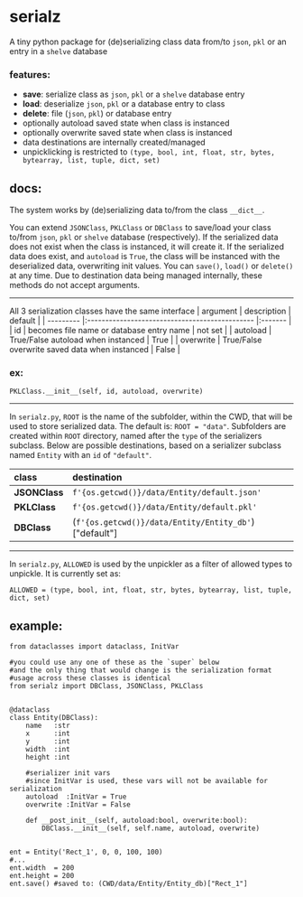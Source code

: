 # serialz
A tiny python package for (de)serializing class data from/to `json`, `pkl` or an entry in a `shelve` database


### features:
* **save**: serialize class as `json`, `pkl` or a `shelve` database entry
* **load**: deserialize `json`, `pkl` or a database entry to class
* **delete**: file (`json`, `pkl`) or database entry 
* optionally autoload saved state when class is instanced
* optionally overwrite saved state when class is instanced
* data destinations are internally created/managed
* unpicklicking is restricted to `(type, bool, int, float, str, bytes, bytearray, list, tuple, dict, set)`



## docs:

The system works by (de)serializing data to/from the class `__dict__`.

You can extend `JSONClass`, `PKLClass` or `DBClass` to save/load your class to/from `json`, `pkl` or `shelve` database (respectively). If the serialized data does not exist when the class is instanced, it will create it. If the serialized data does exist, and `autoload` is `True`, the class will be instanced with the deserialized data, overwriting init values. You can `save()`, `load()` or `delete()` at any time. Due to destination data being managed internally, these methods do not accept arguments.

____

All 3 serialization classes have the same interface
| argument  | description                                    | default |
| --------- |:---------------------------------------------- |:------- |
| id        | becomes file name or database entry name       | not set |
| autoload  | True/False autoload when instanced             | True    |
| overwrite | True/False overwrite saved data when instanced | False   |

### ex:
```python3
PKLClass.__init__(self, id, autoload, overwrite)
```

____

In `serialz.py`, `ROOT` is the name of the subfolder, within the CWD, that will be used to store serialized data. The default is: `ROOT = "data"`. Subfolders are created within `ROOT` directory, named after the `type` of the serializers subclass. Below are possible destinations, based on a serializer subclass named `Entity` with an `id` of `"default"`.

| class         | destination                                            |
|:------------- |:------------------------------------------------------ |
| **JSONClass** | `f'{os.getcwd()}/data/Entity/default.json'`            |
| **PKLClass**  | `f'{os.getcwd()}/data/Entity/default.pkl'`             |
| **DBClass**   | (`f'{os.getcwd()}/data/Entity/Entity_db'`)["default"]  |

____

In `serialz.py`, `ALLOWED` is used by the unpickler as a filter of allowed types to unpickle. It is currently set as:<br /> 

```python3
ALLOWED = (type, bool, int, float, str, bytes, bytearray, list, tuple, dict, set)
```

## example:

```python3
from dataclasses import dataclass, InitVar

#you could use any one of these as the `super` below
#and the only thing that would change is the serialization format
#usage across these classes is identical
from serialz import DBClass, JSONClass, PKLClass


@dataclass
class Entity(DBClass):
    name   :str
    x      :int
    y      :int
    width  :int
    height :int
    
    #serializer init vars
    #since InitVar is used, these vars will not be available for serialization
    autoload  :InitVar = True
    overwrite :InitVar = False
    
    def __post_init__(self, autoload:bool, overwrite:bool):
        DBClass.__init__(self, self.name, autoload, overwrite)
        
        
ent = Entity('Rect_1', 0, 0, 100, 100)
#...
ent.width  = 200
ent.height = 200
ent.save() #saved to: (CWD/data/Entity/Entity_db)["Rect_1"]
```


